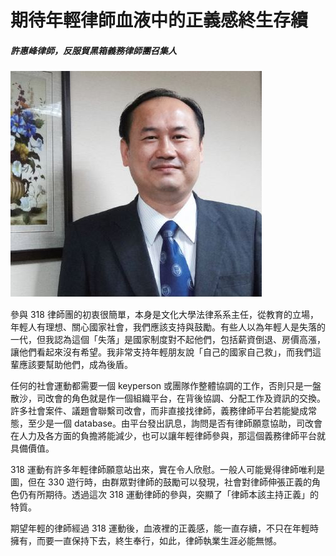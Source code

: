 # 期待年輕律師血液中的正義感終生存續

##### 許惠峰律師，反服貿黑箱義務律師團召集人

![顧立雄](images/5.jpg)

參與 318 律師團的初衷很簡單，本身是文化大學法律系系主任，從教育的立場，年輕人有理想、關心國家社會，我們應該支持與鼓勵。有些人以為年輕人是失落的一代，但我認為這個「失落」是國家制度對不起他們，包括薪資倒退、房價高漲，讓他們看起來沒有希望。我非常支持年輕朋友說「自己的國家自己救」，而我們這輩應該要幫助他們，成為後盾。

任何的社會運動都需要一個 keyperson 或團隊作整體協調的工作，否則只是一盤散沙，司改會的角色就是作一個組織平台，在背後協調、分配工作及資訊的交換。許多社會案件、議題會聯繫司改會，而非直接找律師，義務律師平台若能變成常態，至少是一個 database。由平台發出訊息，詢問是否有律師願意協助，司改會在人力及各方面的負擔將能減少，也可以讓年輕律師參與，那這個義務律師平台就具備價值。

318 運動有許多年輕律師願意站出來，實在令人欣慰。一般人可能覺得律師唯利是圖，但在 330 遊行時，由群眾對律師的鼓勵可以發現，社會對律師伸張正義的角色仍有所期待。透過這次 318 運動律師的參與，突顯了「律師本該主持正義」的特質。

期望年輕的律師經過 318 運動後，血液裡的正義感，能一直存續，不只在年輕時擁有，而要一直保持下去，終生奉行，如此，律師執業生涯必能無憾。

